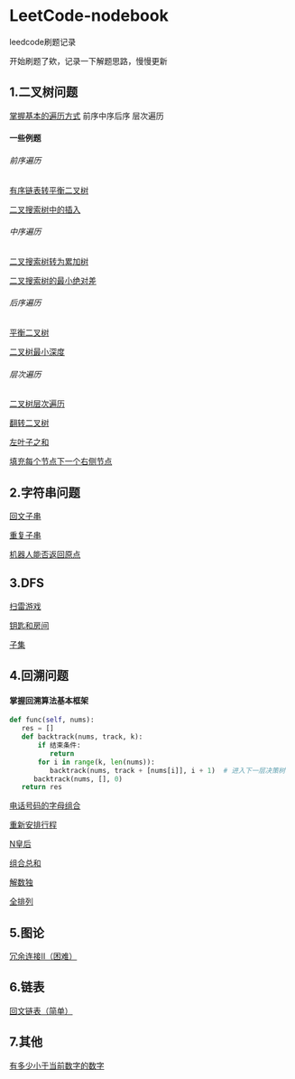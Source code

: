 # LeetCode-nodebook
leedcode刷题记录

开始刷题了欸，记录一下解题思路，慢慢更新


## 1.二叉树问题

[掌握基本的遍历方式](https://github.com/Zweo/LeetCode-nodebook/blob/master/code/遍历方式.py)
前序中序后序
层次遍历



#### 一些例题

###### 前序遍历
[有序链表转平衡二叉树](https://github.com/Zweo/LeetCode-nodebook/blob/master/code/sortedListToBST.md)

[二叉搜索树中的插入](https://github.com/Zweo/LeetCode-nodebook/blob/master/code/insertIntoBST.md)



###### 中序遍历

[二叉搜索树转为累加树](https://github.com/Zweo/LeetCode-nodebook/blob/master/code/convertBST.md)

[二叉搜索树的最小绝对差](https://github.com/Zweo/LeetCode-nodebook/blob/master/code/getMinimumDifference.md)



###### 后序遍历
[平衡二叉树](https://github.com/Zweo/LeetCode-nodebook/blob/master/code/isBalanced.md)

[二叉树最小深度](https://github.com/Zweo/LeetCode-nodebook/blob/master/code/minDepth.md)




###### 层次遍历

[二叉树层次遍历](https://github.com/Zweo/LeetCode-nodebook/blob/master/code/levelOrderBottom.md)

[翻转二叉树](https://github.com/Zweo/LeetCode-nodebook/blob/master/code/invertTree.md)

[左叶子之和](https://github.com/Zweo/LeetCode-nodebook/blob/master/code/sumOfLeftLeaves.md)

[填充每个节点下一个右侧节点](https://github.com/Zweo/LeetCode-nodebook/blob/master/code/connect.md)





## 2.字符串问题

[回文子串](https://github.com/Zweo/LeetCode-nodebook/blob/master/code/countSubstrings.md)

[重复子串](https://github.com/Zweo/LeetCode-nodebook/blob/master/code/repeatedSubstringPattern.md)

[机器人能否返回原点](https://github.com/Zweo/LeetCode-nodebook/blob/master/code/judgeCircle.md)



## 3.DFS
[扫雷游戏](https://github.com/Zweo/LeetCode-nodebook/blob/master/code/updateBoard.md)

[钥匙和房间](https://github.com/Zweo/LeetCode-nodebook/blob/master/code/canVisitAllRooms.md)

[子集](https://github.com/Zweo/LeetCode-nodebook/blob/master/code/subsets.md)




## 4.回溯问题

#### 掌握回溯算法基本框架
  ```python
 def func(self, nums):
     res = []
     def backtrack(nums, track, k):
         if 结束条件:
            return
         for i in range(k, len(nums)):
            backtrack(nums, track + [nums[i]], i + 1)  # 进入下一层决策树
        backtrack(nums, [], 0)
     return res
 ```

[电话号码的字母组合](https://github.com/Zweo/LeetCode-nodebook/blob/master/code/letterCombinations.md)

[重新安排行程](https://github.com/Zweo/LeetCode-nodebook/blob/master/code/findItinerary.md)

[N皇后](https://github.com/Zweo/LeetCode-nodebook/blob/master/code/solveNQueens.md)

[组合总和](https://github.com/Zweo/LeetCode-nodebook/blob/master/code/combinationSum.md)

[解数独](https://github.com/Zweo/LeetCode-nodebook/blob/master/code/solveSudoku.md)

[全排列](https://github.com/Zweo/LeetCode-nodebook/blob/master/code/permuteUnique.md)



## 5.图论

[冗余连接Ⅱ（困难）](https://github.com/Zweo/LeetCode-nodebook/blob/master/code/findRedundantDirectedConnection.md)



## 6.链表

[回文链表（简单）](https://github.com/Zweo/LeetCode-nodebook/blob/master/code/isPalindrome.md)


## 7.其他
[有多少小于当前数字的数字](https://github.com/Zweo/LeetCode-nodebook/blob/master/code/smallerNumbersThanCurrent.md)





